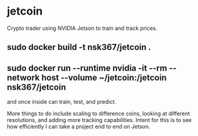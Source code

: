 # jetcoin

Crypto trader using NVIDIA Jetson to train and track prices.

  ## sudo docker build -t nsk367/jetcoin .



  ## sudo docker run --runtime nvidia -it --rm --network host --volume ~/jetcoin:/jetcoin nsk367/jetcoin


and once inside can train, test, and predict.


More things to do include scaling to difference coins, looking at different resolutions,
and adding more tracking capabilities. Intent for this is to see how efficiently
I can take a project end to end on Jetson.
